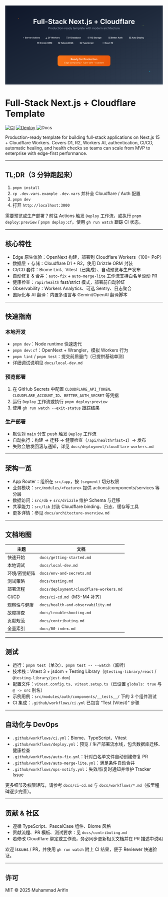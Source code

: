 ![Banner](banner.svg)

# Full-Stack Next.js + Cloudflare Template

[![CI](https://github.com/ifindev/fullstack-next-cloudflare/actions/workflows/ci.yml/badge.svg)](https://github.com/ifindev/fullstack-next-cloudflare/actions/workflows/ci.yml) [![Deploy](https://github.com/ifindev/fullstack-next-cloudflare/actions/workflows/deploy.yml/badge.svg)](https://github.com/ifindev/fullstack-next-cloudflare/actions/workflows/deploy.yml) ![Docs](https://img.shields.io/badge/docs-up_to_date-1E90FF)

Production-ready template for building full-stack applications on Next.js 15 + Cloudflare Workers. Covers D1, R2, Workers AI, authentication, CI/CD, automatic healing, and health checks so teams can scale from MVP to enterprise with edge-first performance.

---

## TL;DR（3 分钟跑起来）
1. `pnpm install`
2. `cp .dev.vars.example .dev.vars` 并补全 Cloudflare / Auth 配置
3. `pnpm dev`
4. 打开 `http://localhost:3000`

需要预览或生产部署？前往 Actions 触发 `Deploy` 工作流，或执行 `pnpm deploy:preview` / `pnpm deploy:cf`。使用 `gh run watch` 跟踪 CI 状态。

---

## 核心特性
- Edge 原生体验：OpenNext 构建，部署到 Cloudflare Workers（100+ PoP）
- 数据层 + 存储：Cloudflare D1 + R2，使用 Drizzle ORM 封装
- CI/CD 套件：Biome Lint、Vitest（已集成）、自动预览与生产发布
- 自动修复 & 合并：`auto-fix` + `auto-merge-lite` 工作流支持白名单滚动 PR
- 健康检查：`/api/health` fast/strict 模式，部署前自动验证
- Observability：Workers Analytics、可选 Sentry、日志聚合
- 国际化与 AI 翻译：内置多语言与 Gemini/OpenAI 翻译脚本

---

## 快速指南

### 本地开发
- `pnpm dev`：Node runtime 快速迭代
- `pnpm dev:cf`：OpenNext + Wrangler，模拟 Workers 行为
- `pnpm lint` / `pnpm test`：提交前质量门（已提供基础单测）
- 详细调试说明见 `docs/local-dev.md`

### 预览部署
1. 在 GitHub Secrets 中配置 `CLOUDFLARE_API_TOKEN`、`CLOUDFLARE_ACCOUNT_ID`、`BETTER_AUTH_SECRET` 等凭据
2. 运行 `Deploy` 工作流或执行 `pnpm deploy:preview`
3. 使用 `gh run watch --exit-status` 跟踪结果

### 生产部署
- 默认对 `main` 分支 push 触发 `Deploy` 工作流
- 自动执行：构建 → 迁移 → 健康检查（`/api/health?fast=1`）→ 发布
- 失败会触发回滚与通知，详见 `docs/deployment/cloudflare-workers.md`

---

## 架构一览
- App Router：组织在 `src/app`，按 `(segment)` 切分权限
- 业务模块：`src/modules/<feature>` 提供 actions/components/services 等分层
- 数据访问：`src/db` + `src/drizzle` 维护 Schema 与迁移
- 共享能力：`src/lib` 封装 Cloudflare binding、日志、缓存等工具
- 更多详情：参见 `docs/architecture-overview.md`

---

## 文档地图
| 主题 | 文档 |
| --- | --- |
| 快速开始 | `docs/getting-started.md` |
| 本地调试 | `docs/local-dev.md` |
| 环境/密钥矩阵 | `docs/env-and-secrets.md` |
| 测试策略 | `docs/testing.md` |
| 部署流程 | `docs/deployment/cloudflare-workers.md` |
| CI/CD | `docs/ci-cd.md`（M3-M4 补齐） |
| 观察性与健康 | `docs/health-and-observability.md` |
| 故障排查 | `docs/troubleshooting.md` |
| 贡献规范 | `docs/contributing.md` |
| 全量索引 | `docs/00-index.md` |

---

## 测试
- 运行：`pnpm test`（单次）、`pnpm test -- --watch`（监听）
- 技术栈：Vitest 3 + jsdom + Testing Library（`@testing-library/react` / `@testing-library/jest-dom`）
- 配置文件：`vitest.config.ts`、`vitest.setup.ts`（已设置 `globals: true` 与 `@ -> src` 别名）
- 示例用例：`src/modules/auth/components/__tests__/` 下的 3 个组件测试
- CI 集成：`.github/workflows/ci.yml` 已包含 “Test (Vitest)” 步骤

---

## 自动化与 DevOps
- `.github/workflows/ci.yml`：Biome、TypeScript、Vitest
- `.github/workflows/deploy.yml`：预览 / 生产部署流水线，包含数据库迁移、健康检查
- `.github/workflows/auto-fix.yml`：针对白名单文件自动创建修复 PR
- `.github/workflows/auto-merge-lite.yml`：满足条件自动合并
- `.github/workflows/ops-notify.yml`：失效/恢复时通知并维护 Tracker Issue

更多细节及权限矩阵，请参考 `docs/ci-cd.md` 与 `docs/workflows/*.md`（按里程碑逐步完善）。

---

## 贡献 & 社区
- 遵循 TypeScript、PascalCase 组件、Biome 风格
- 贡献流程、PR 模板、测试要求：见 `docs/contributing.md`
- 若修改 Cloudflare 绑定或工作流，务必同步更新相关文档并在 PR 描述中说明

欢迎 Issues / PR，并使用 `gh run watch` 附上 CI 结果，便于 Reviewer 快速验证。

---

## 许可

MIT © 2025 Muhammad Arifin

